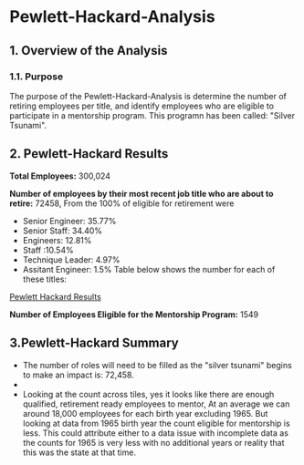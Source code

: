 # Pewlett-Hackard-Analysis
## 1. Overview of the Analysis

### 1.1. Purpose
  The purpose of the Pewlett-Hackard-Analysis is determine the number of retiring employees per title, and identify employees who are eligible to participate in a mentorship program. This programn has been called: "Silver Tsunami".
  
  
## 2. Pewlett-Hackard Results

**Total Employees:** 300,024 

**Number of employees by their most recent job title who are about to retire:** 72458, From the 100% of eligible for retirement were 
* Senior Engineer: 35.77%  
* Senior Staff: 34.40% 
* Engineers: 12.81%
* Staff :10.54% 
* Technique Leader: 4.97% 
* Assitant Engineer: 1.5% 
Table below shows the number for each of these titles:

[ Pewlett Hackard Results](election_analysis.txt)

**Number of Employees Eligible for the Mentorship Program:** 1549


## 3.Pewlett-Hackard Summary

* The number of roles will need to be filled as the "silver tsunami" begins to make an impact is: 72,458.
* 
* Looking at the count across tiles, yes it looks like there are enough qualified, retirement ready employees to mentor, At an average we can around 18,000 employees for each birth year excluding 1965. But looking at data from 1965 birth year the count eligible for mentorship is less. This could attribute either to a data issue with incomplete data as the counts for 1965 is very less with no additional years or reality that this was the state at that time.
